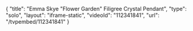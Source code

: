 {
    "title": "Emma Skye  \"Flower Garden\" Filigree Crystal Pendant",
    "type": "solo",
    "layout": "iframe-static",
    "videoId": "112341841",
    "url": "\/tvpembed\/112341841"
}